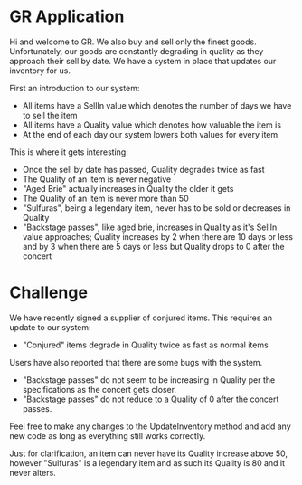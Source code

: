 # GR Application

Hi and welcome to GR. We also buy and sell only the finest goods. 
Unfortunately, our goods are constantly degrading in quality as they approach
their sell by date. We have a system in place that updates our inventory for
us.

First an introduction to our system:

- All items have a SellIn value which denotes the number of days we have 
to sell the item
- All items have a Quality value which denotes how valuable the item is
- At the end of each day our system lowers both values for every item

This is where it gets interesting:

- Once the sell by date has passed, Quality degrades twice as fast
- The Quality of an item is never negative
- "Aged Brie" actually increases in Quality the older it gets
- The Quality of an item is never more than 50
- "Sulfuras", being a legendary item, never has to be sold or decreases 
in Quality
- "Backstage passes", like aged brie, increases in Quality as it's SellIn 
value approaches; Quality increases by 2 when there are 10 days or less 
and by 3 when there are 5 days or less but Quality drops to 0 after the 
concert

# Challenge

We have recently signed a supplier of conjured items. This requires an 
update to our system:

- "Conjured" items degrade in Quality twice as fast as normal items

Users have also reported that there are some bugs with the system.

- "Backstage passes" do not seem to be increasing in Quality per the
  specifications as the concert gets closer.
- "Backstage passes" do not reduce to a Quality of 0 after the concert passes.

Feel free to make any changes to the UpdateInventory method and add any 
new code as long as everything still works correctly.

Just for clarification, an item can never have its Quality increase 
above 50, however "Sulfuras" is a legendary item and as such its 
Quality is 80 and it never alters.
